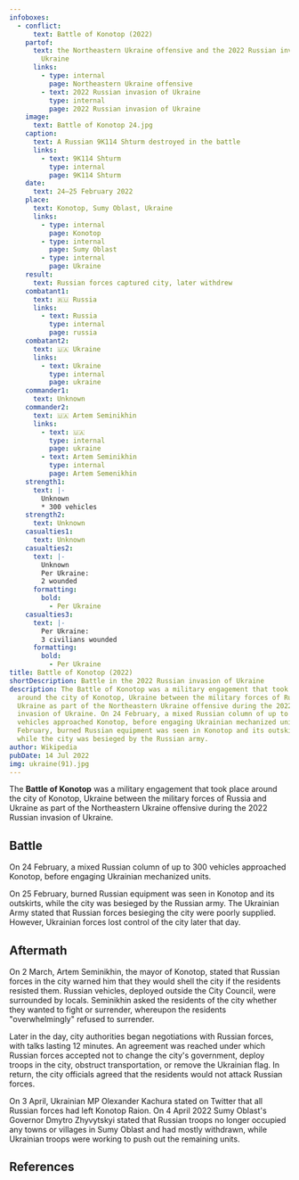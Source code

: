 ```yaml
---
infoboxes:
  - conflict:
      text: Battle of Konotop (2022)
    partof:
      text: the Northeastern Ukraine offensive and the 2022 Russian invasion of
        Ukraine
      links:
        - type: internal
          page: Northeastern Ukraine offensive
        - text: 2022 Russian invasion of Ukraine
          type: internal
          page: 2022 Russian invasion of Ukraine
    image:
      text: Battle of Konotop 24.jpg
    caption:
      text: A Russian 9K114 Shturm destroyed in the battle
      links:
        - text: 9K114 Shturm
          type: internal
          page: 9K114 Shturm
    date:
      text: 24–25 February 2022
    place:
      text: Konotop, Sumy Oblast, Ukraine
      links:
        - type: internal
          page: Konotop
        - type: internal
          page: Sumy Oblast
        - type: internal
          page: Ukraine
    result:
      text: Russian forces captured city, later withdrew
    combatant1:
      text: 🇷🇺 Russia
      links:
        - text: Russia
          type: internal
          page: russia
    combatant2:
      text: 🇺🇦 Ukraine
      links:
        - text: Ukraine
          type: internal
          page: ukraine
    commander1:
      text: Unknown
    commander2:
      text: 🇺🇦 Artem Seminikhin
      links:
        - text: 🇺🇦
          type: internal
          page: ukraine
        - text: Artem Seminikhin
          type: internal
          page: Artem Semenikhin
    strength1:
      text: |-
        Unknown
        * 300 vehicles
    strength2:
      text: Unknown
    casualties1:
      text: Unknown
    casualties2:
      text: |-
        Unknown
        Per Ukraine:
        2 wounded
      formatting:
        bold:
          - Per Ukraine
    casualties3:
      text: |-
        Per Ukraine:
        3 civilians wounded
      formatting:
        bold:
          - Per Ukraine
title: Battle of Konotop (2022)
shortDescription: Battle in the 2022 Russian invasion of Ukraine
description: The Battle of Konotop was a military engagement that took place
  around the city of Konotop, Ukraine between the military forces of Russia and
  Ukraine as part of the Northeastern Ukraine offensive during the 2022 Russian
  invasion of Ukraine. On 24 February, a mixed Russian column of up to 300
  vehicles approached Konotop, before engaging Ukrainian mechanized units. On 25
  February, burned Russian equipment was seen in Konotop and its outskirts,
  while the city was besieged by the Russian army.
author: Wikipedia
pubDate: 14 Jul 2022
img: ukraine(91).jpg
---
```


The **Battle of Konotop** was a military engagement that took place around the city of Konotop, Ukraine between the military forces of Russia and Ukraine as part of the Northeastern Ukraine offensive during the 2022 Russian invasion of Ukraine.

## Battle

On 24 February, a mixed Russian column of up to 300 vehicles approached Konotop, before engaging Ukrainian mechanized units.

On 25 February, burned Russian equipment was seen in Konotop and its outskirts, while the city was besieged by the Russian army. The Ukrainian Army stated that Russian forces besieging the city were poorly supplied. However, Ukrainian forces lost control of the city later that day.

## Aftermath

On 2 March, Artem Seminikhin, the mayor of Konotop, stated that Russian forces in the city warned him that they would shell the city if the residents resisted them. Russian vehicles, deployed outside the City Council, were surrounded by locals. Seminikhin asked the residents of the city whether they wanted to fight or surrender, whereupon the residents "overwhelmingly" refused to surrender.

Later in the day, city authorities began negotiations with Russian forces, with talks lasting 12 minutes. An agreement was reached under which Russian forces accepted not to change the city's government, deploy troops in the city, obstruct transportation, or remove the Ukrainian flag. In return, the city officials agreed that the residents would not attack Russian forces.

On 3 April, Ukrainian MP Olexander Kachura stated on Twitter that all Russian forces had left Konotop Raion. On 4 April 2022 Sumy Oblast's Governor Dmytro Zhyvytskyi stated that Russian troops no longer occupied any towns or villages in Sumy Oblast and had mostly withdrawn, while Ukrainian troops were working to push out the remaining units.

## References
